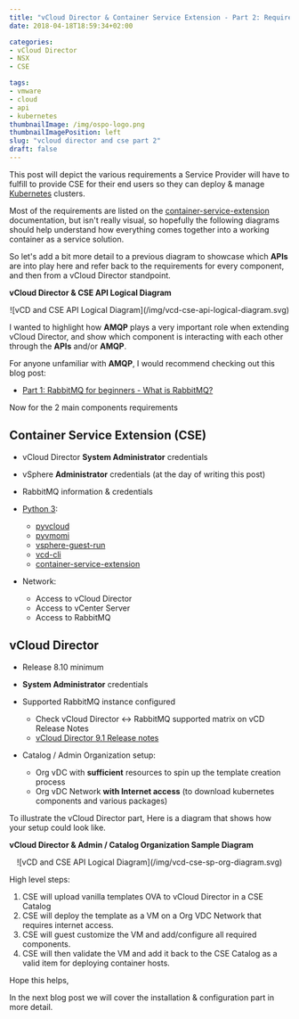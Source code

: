 ```yaml
---
title: "vCloud Director & Container Service Extension - Part 2: Requirements"
date: 2018-04-18T18:59:34+02:00

categories:
- vCloud Director
- NSX
- CSE

tags:
- vmware
- cloud
- api
- kubernetes
thumbnailImage: /img/ospo-logo.png
thumbnailImagePosition: left
slug: "vcloud director and cse part 2"
draft: false
---
```


This post will depict the various requirements a Service Provider will have to fulfill to provide CSE for their end users so they can deploy & manage [Kubernetes](https://kubernetes.io/) clusters.

<!--more-->

Most of the requirements are listed on the [container-service-extension](https://vmware.github.io/container-service-extension/) documentation, but isn't really visual, so hopefully the following diagrams should help understand how everything comes together into a working container as a service solution.

So let's add a bit more detail to a previous diagram to showcase which **APIs** are into play here and refer back to the requirements for every component, and then from a vCloud Director standpoint.

**vCloud Director & CSE API Logical Diagram**
<center>
  ![vCD and CSE API Logical Diagram](/img/vcd-cse-api-logical-diagram.svg)
</center>

I wanted to highlight how **AMQP** plays a very important role when extending vCloud Director, and show which component is interacting with each other through the **APIs** and/or **AMQP**.

For anyone unfamiliar with **AMQP**, I would recommend checking out this blog post:

- [Part 1: RabbitMQ for beginners - What is RabbitMQ?](https://www.cloudamqp.com/blog/2015-05-18-part1-rabbitmq-for-beginners-what-is-rabbitmq.html)



Now for the 2 main components requirements

## Container Service Extension (CSE)

- vCloud Director **System Administrator** credentials
- vSphere **Administrator** credentials (at the day of writing this post)
- RabbitMQ information & credentials

- [Python 3](https://www.python.org/):
  - [pyvcloud](https://vmware.github.io/pyvcloud/)
  - [pyvmomi](https://github.com/vmware/pyvmomi)
  - [vsphere-guest-run](https://github.com/vmware/vsphere-guest-run)
  - [vcd-cli](https://vmware.github.io/vcd-cli/)
  - [container-service-extension](https://vmware.github.io/container-service-extension/)

- Network:
  - Access to vCloud Director
  - Access to vCenter Server
  - Access to RabbitMQ

## vCloud Director

- Release 8.10 minimum
- **System Administrator** credentials
- Supported RabbitMQ instance configured
  - Check vCloud Director <-> RabbitMQ supported matrix on vCD Release Notes
  - [vCloud Director 9.1 Release notes](https://docs.vmware.com/en/vCloud-Director/9.1/rn/rel_notes_vcloud_director_91.html)

- Catalog / Admin Organization setup:
  - Org vDC with **sufficient** resources to spin up the template creation process
  - Org vDC Network **with Internet access** (to download kubernetes components and various packages)

To illustrate the vCloud Director part, Here is a diagram that shows how your setup could look like.

**vCloud Director & Admin / Catalog Organization Sample Diagram**
<center>
  ![vCD and CSE API Logical Diagram](/img/vcd-cse-sp-org-diagram.svg)
</center>

High level steps:

1. CSE will upload vanilla templates OVA to vCloud Director in a CSE Catalog
2. CSE will deploy the template as a VM on a Org VDC Network that requires internet access.
3. CSE will guest customize the VM and add/configure all required components.
4. CSE will then validate the VM and add it back to the CSE Catalog as a valid item for deploying container hosts.

Hope this helps,

In the next blog post we will cover the installation & configuration part in more detail.